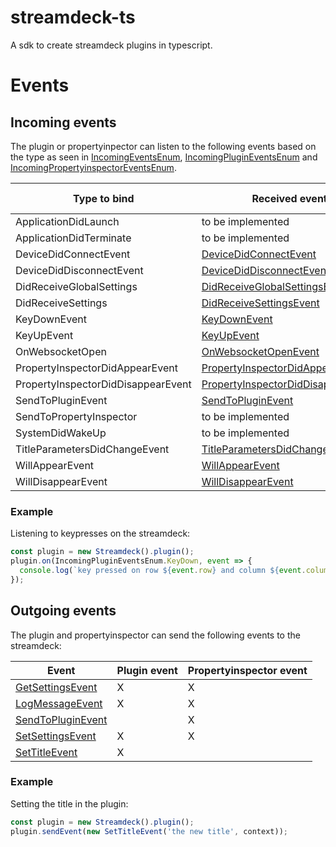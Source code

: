 # streamdeck-ts

A sdk to create streamdeck plugins in typescript.

# Events

## Incoming events

The plugin or propertyinpector can listen to the following events
based on the type as seen in [IncomingEventsEnum](src/events/incoming/IncomingEvents.ts),
[IncomingPluginEventsEnum](src/events/incoming/plugin/IncomingPluginEvents.ts)
and [IncomingPropertyinspectorEventsEnum](src/events/incoming/propertyinspector/IncomingPropertyinspectorEvents.ts).

| Type to bind | Received event | Plugin event | Propertyinspector event |
| --- | --- | --- | --- |
| ApplicationDidLaunch | to be implemented | X | |
| ApplicationDidTerminate | to be implemented | X | |
| DeviceDidConnectEvent | [DeviceDidConnectEvent](src/events/incoming/plugin/DeviceDidConnectEvent.ts) | X | |
| DeviceDidDisconnectEvent | [DeviceDidDisconnectEvent](src/events/incoming/plugin/DeviceDidDisconnectEvent.ts) | X | |
| DidReceiveGlobalSettings | [DidReceiveGlobalSettingsEvent](src/events/incoming/DidReceiveGlobalSettingsEvent.ts) | X | X |
| DidReceiveSettings | [DidReceiveSettingsEvent](src/events/incoming/DidReceiveSettingsEvent.ts) | X | X |
| KeyDownEvent | [KeyDownEvent](src/events/incoming/plugin/KeyDownEvent.ts) | X | |
| KeyUpEvent | [KeyUpEvent](src/events/incoming/plugin/KeyUpEvent.ts) | X | |
| OnWebsocketOpen | [OnWebsocketOpenEvent](src/events/incoming/OnWebsocketOpenEvent.ts) | X | X |
| PropertyInspectorDidAppearEvent | [PropertyInspectorDidAppearEvent](src/events/incoming/plugin/PropertyInspectorDidAppearEvent.ts) | X | |
| PropertyInspectorDidDisappearEvent | [PropertyInspectorDidDisappearEvent](src/events/incoming/plugin/PropertyInspectorDidDisappearEvent.ts) | X | |
| SendToPluginEvent | [SendToPluginEvent](src/events/incoming/plugin/SendToPluginIncomingEvent.ts) | X | |
| SendToPropertyInspector | to be implemented | | X |
| SystemDidWakeUp | to be implemented | X | |
| TitleParametersDidChangeEvent | [TitleParametersDidChangeEvent](src/events/incoming/plugin/TitleParametersDidChangeEvent.ts) | X | |
| WillAppearEvent | [WillAppearEvent](src/events/incoming/plugin/WillAppearEvent.ts) | X | |
| WillDisappearEvent | [WillDisappearEvent](src/events/incoming/plugin/WillDisappearEvent.ts) | X | |

### Example

Listening to keypresses on the streamdeck:

```typescript
const plugin = new Streamdeck().plugin();
plugin.on(IncomingPluginEventsEnum.KeyDown, event => {
  console.log(`key pressed on row ${event.row} and column ${event.column}`);
});
```

## Outgoing events

The plugin and propertyinspector can send the following events to the streamdeck:

| Event | Plugin event | Propertyinspector event |
| --- | --- | --- |
| [GetSettingsEvent](src/events/outgoing/GetSettingsEvent.ts) | X | X |
| [LogMessageEvent](src/events/outgoing/LogMessageEvent.ts) | X | X |
| [SendToPluginEvent](src/events/outgoing/propertyinspector/SendToPluginEvent.ts) | | X |
| [SetSettingsEvent](src/events/outgoing/SetSettingsEvent.ts) | X | X |
| [SetTitleEvent](src/events/outgoing/plugin/SetTitleEvent.ts) | X | |

### Example

Setting the title in the plugin:

```typescript
const plugin = new Streamdeck().plugin();
plugin.sendEvent(new SetTitleEvent('the new title', context));
```
